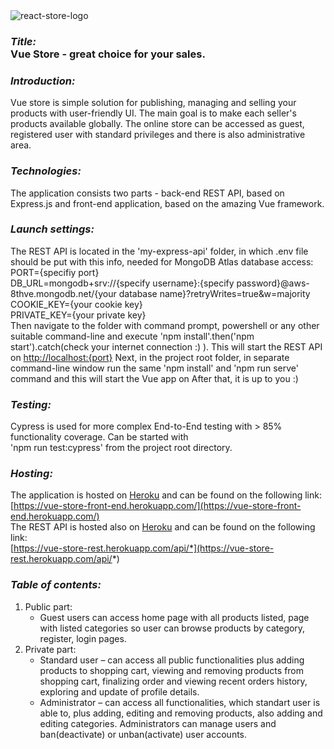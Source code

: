 <img src="http://res.cloudinary.com/devpor11z/image/upload/v1616271999/uw7ola7xyy2pcwgwhhz5.png" alt="react-store-logo" />
<h3><i>Title: </i><br><b>Vue Store</b> - great choice for your sales.</h3>

### <i>Introduction: </i><br>

Vue store is simple solution for publishing, managing and selling your products with user-friendly UI.
The main goal is to make each seller's products available globally. The online store can be accessed as guest,
registered user with standard privileges and there is also administrative area.

### <i>Technologies: </i><br>

The application consists two parts - back-end REST API, based on Express.js and front-end application,
based on the amazing Vue framework.

### <i>Launch settings: </i><br>

The REST API is located in the 'my-express-api' folder, in which .env file should be put with this info, needed for MongoDB Atlas database access:<br>
PORT={specifiy port}<br>
DB_URL=mongodb+srv://{specify username}:{specify password}@aws-8thve.mongodb.net/{your database name}?retryWrites=true&w=majority<br>
COOKIE_KEY={your cookie key}<br>
PRIVATE_KEY={your private key}<br>
Then navigate to the folder with command prompt, powershell or
any other suitable command-line and execute 'npm install'.then('npm start').catch(check your internet connection :) ). This will start the REST API on
[http://localhost:{port}](http://localhost:{port})
Next, in the project root folder, in separate command-line window run the same 'npm install' and 'npm run serve' command and
this will start the Vue app on
After that, it is up to you :)

### <i>Testing: </i><br>

Cypress is used for more complex End-to-End testing with > 85% functionality coverage. Can be started with<br>
'npm run test:cypress' from the project root directory.<br>

### <i>Hosting: </i><br>

The application is hosted on [Heroku](https://www.heroku.com) and can be found on the following link:<br>
[https://vue-store-front-end.herokuapp.com/](https://vue-store-front-end.herokuapp.com/) <br>
The REST API is hosted also on [Heroku](https://www.heroku.com) and can be found on the following link:<br>
[https://vue-store-rest.herokuapp.com/api/*](https://vue-store-rest.herokuapp.com/api/*)

### <i>Table of contents: </i><br>

1. Public part:<br>
   - Guest users can access home page with all products listed, page with listed categories so user can browse products by category, register, login pages.<br>
2. Private part:<br>
   - Standard user – can access all public functionalities plus adding products to shopping cart, viewing and removing products from shopping cart, finalizing order and viewing recent orders history, exploring and update of profile details.
   - Administrator – can access all functionalities, which standart user is able to, plus adding, editing and removing products, also adding and editing categories. Administrators can manage users and ban(deactivate) or unban(activate) user accounts.

